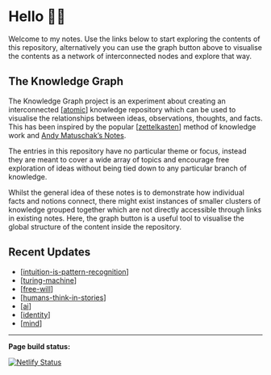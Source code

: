 # Hello 👋🏻
Welcome to my notes. Use the links below to start exploring the contents of this repository, alternatively you can use the graph button above to visualise the contents as a network of interconnected nodes and explore that way.

## The Knowledge Graph
The Knowledge Graph project is an experiment about creating an interconnected [[atomic]] knowledge repository which can be used to visualise the relationships between ideas, observations, thoughts, and facts. This has been inspired by the popular [[zettelkasten]] method of knowledge work and [Andy Matuschak’s Notes](https://notes.andymatuschak.org/About_these_notes).

The entries in this repository have no particular theme or focus, instead they are meant to cover a wide array of topics and encourage free exploration of ideas without being tied down to any particular branch of knowledge.

Whilst the general idea of these notes is to demonstrate how individual facts and notions connect, there might exist instances of smaller clusters of knowledge grouped together which are not directly accessible through links in existing notes. Here, the graph button is a useful tool to visualise the global structure of the content inside the repository.

## Recent Updates
-  [[intuition-is-pattern-recognition]]
-  [[turing-machine]]
-  [[free-will]]
-  [[humans-think-in-stories]]
-  [[ai]]
-  [[identity]]
-  [[mind]]

---
**Page build status:** 

[![Netlify Status](https://api.netlify.com/api/v1/badges/cf3c614f-4d78-41d3-b2d0-2341c41b9696/deploy-status)](https://app.netlify.com/sites/mind-graph-niemtec/deploys)

[//begin]: # "Autogenerated link references for markdown compatibility"
[atomic]: atomic "Atomic"
[zettelkasten]: zettelkasten "Zettelkasten"
[intuition-is-pattern-recognition]: intuition-is-pattern-recognition "Intuition is a type of pattern recognition"
[turing-machine]: turing-machine "Turing Machine"
[free-will]: free-will "Free Will"
[humans-think-in-stories]: humans-think-in-stories "Humans Think in Stories"
[ai]: ai "Artificial Intelligence"
[identity]: identity "Identity"
[mind]: mind "Mind"
[//end]: # "Autogenerated link references"